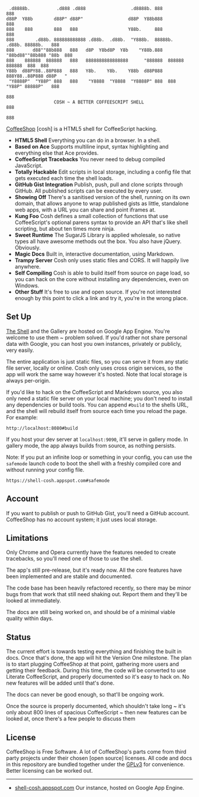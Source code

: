 
     .d8888b.          .d888 .d888                 .d8888b. 888                       888
    d88P  Y88b        d88P" d88P"                 d88P  Y88b888                       888
    888    888        888   888                   Y88b.     888                       888
    888        .d88b. 888888888888 .d88b.  .d88b.  "Y888b.  88888b.  .d88b. 88888b.   888
    888       d88""88b888   888   d8P  Y8bd8P  Y8b    "Y88b.888 "88bd88""88b888 "88b  888
    888    888888  888888   888   8888888888888888      "888888  888888  888888  888  888
    Y88b  d88PY88..88P888   888   Y8b.    Y8b.    Y88b  d88P888  888Y88..88P888 d88P   "
     "Y8888P"  "Y88P" 888   888    "Y8888  "Y8888  "Y8888P" 888  888 "Y88P" 88888P"   888
                                                                            888
                      COSH ~ A BETTER COFFEESCRIPT SHELL                    888
                                                                            888

[CoffeeShop][1] [cosh] is a HTML5 shell for CoffeeScript hacking.

- **HTML5 Shell** Everything you can do in a browser. In a shell.
- **Based on Ace** Supports multiline input, syntax highlighting and everything else
that Ace provides.
- **CoffeeScript Tracebacks** You never need to debug compiled JavaScript.
- **Totally Hackable** Edit scripts in local storage, including a config file that
gets executed each time the shell loads.
- **GitHub Gist Integration** Publish, push, pull and clone scripts through GitHub.
All published scripts can be executed by every user.
- **Showing Off** There's a sanitised version of the shell, running on its own domain,
that allows anyone to wrap published gists as little, standalone web apps, with a URL
you can share and point iframes at.
- **Kung Foo** Cosh defines a small collection of functions that use CoffeeScript's
optional parens syntax to provide an API that's like shell scripting, but about ten
times more ninja.
- **Sweet Runtime** The SugarJS Library is applied wholesale, so native types all
have awesome methods out the box. You also have jQuery. Obviously.
- **Magic Docs** Built in, interactive documentation, using Markdown.
- **Trampy Server** Cosh only uses static files and CORS. It will happily live anywhere.
- **Self Compiling** Cosh is able to build itself from source on page load, so you can
hack on the core without installing any dependencies, even on Windows.
- **Other Stuff** It's free to use and open source. If you're not interested enough by
this point to click a link and try it, you're in the wrong place.

Set Up
------

[The Shell][1] and the Gallery are hosted on Google App Engine. You're
welcome to use them ~ problem solved. If you'd rather not share personal
data with Google, you can host you own instances, privately or publicly,
very easily.

The entire application is just static files, so you can serve it from any
static file server, locally or online. Cosh only uses cross origin services,
so the app will work the same way however it's hosted. Note that local storage
is always per-origin.

If you'd like to hack on the CoffeeScript and Markdown source, you also only
need a static file server on your local machine; you don't need to install any
dependencies or build tools. You can append `#build` to the shells URL, and the
shell will rebuild itself from source each time you reload the page. For example:

    http://localhost:8080#build

If you host your dev server at `localhost:9090`, it'll serve in gallery mode. In
gallery mode, the app always builds from source, as nothing persists.

Note: If you put an infinite loop or something in your config, you can use the
`safemode` launch code to boot the shell with a freshly compiled core and without
running your config file.

    https://shell-cosh.appspot.com#safemode

Account
-------

If you want to publish or push to GitHub Gist, you'll need a GitHub account.
CoffeeShop has no account system; it just uses local storage.

Limitations
-----------

Only Chrome and Opera currently have the features needed to create tracebacks,
so you'll need one of those to use the shell.

The app's still pre-release, but it's ready now. All the core features have
been implemented and are stable and documented.

The code base has been heavily refactored recently, so there may be minor
bugs from that work that still need shaking out. Report them and they'll be
looked at immediately.

The docs are still being worked on, and should be of a minimal viable quality
within days.

Status
------

The current effort is towards testing everything and finishing the built in docs. Once
that's done, the app will hit the Version One milestone. The plan is to start plugging
CoffeeShop at that point, gathering more users and getting their feedback. During this
time, the code will be converted to use Literate CoffeeScript, and properly documented
so it's easy to hack on. No new features will be added until that's done.

The docs can never be good enough, so that'll be ongoing work.

Once the source is properly documented, which shouldn't take long ~ it's only about 800
lines of spacious CoffeeScript ~ then new features can be looked at, once there's a few
people to discuss them

License
-------

CoffeeShop is Free Software. A lot of CoffeeShop's parts come from third party
projects under their chosen [open source] licenses. All code and docs in this
repository are bundled together under the [GPLv3][2] for convenience. Better
licensing can be worked out.

---

- [shell-cosh.appspot.com][1] Our instance, hosted on Google App Engine.

[1]: https://shell-cosh.appspot.com/ "CoffeeShop"
[2]: http://www.gnu.org/licenses/gpl-3.0.html "GNU General Public License v3"
